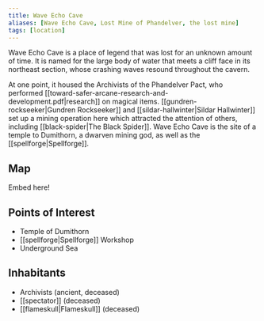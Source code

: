 ```yaml
---
title: Wave Echo Cave
aliases: [Wave Echo Cave, Lost Mine of Phandelver, the lost mine]
tags: [location]
---
```

Wave Echo Cave is a place of legend that was lost for an unknown amount of time. It is named for the large body of water that meets a cliff face in its northeast section, whose crashing waves resound throughout the cavern.

At one point, it housed the Archivists of the Phandelver Pact, who performed [[toward-safer-arcane-research-and-development.pdf|research]] on magical items. [[gundren-rockseeker|Gundren Rockseeker]] and [[sildar-hallwinter|Sildar Hallwinter]] set up a mining operation here which attracted the attention of others, including [[black-spider|The Black Spider]]. Wave Echo Cave is the site of a temple to Dumithorn, a dwarven mining god, as well as the [[spellforge|Spellforge]].

## Map
Embed here!

## Points of Interest
- Temple of Dumithorn
- [[spellforge|Spellforge]] Workshop
- Underground Sea

## Inhabitants
- Archivists (ancient, deceased)
- [[spectator]] (deceased)
- [[flameskull|Flameskull]] (deceased)